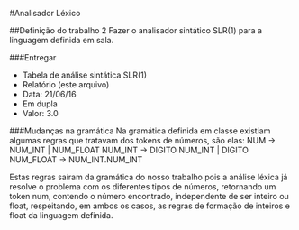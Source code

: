 #Analisador Léxico

##Definição do trabalho 2
Fazer o analisador sintático SLR(1) para a linguagem definida em sala.

###Entregar 
* Tabela de análise sintática SLR(1)
* Relatório (este arquivo)
* Data: 21/06/16
* Em dupla
* Valor: 3.0

###Mudanças na gramática
Na gramática definida em classe existiam algumas regras que tratavam dos tokens de números,
são elas:
NUM -> NUM_INT | NUM_FLOAT
NUM_INT -> DIGITO NUM_INT | DIGITO
NUM_FLOAT -> NUM_INT.NUM_INT

Estas regras saíram da gramática do nosso trabalho pois a análise léxica já resolve o problema
com os diferentes tipos de números, retornando um token num, contendo o número encontrado,
independente de ser inteiro ou float, respeitando, em ambos os casos, as regras de formação
de inteiros e float da linguagem definida.


